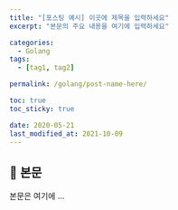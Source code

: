 ```yaml
---
title: "[포스팅 예시] 이곳에 제목을 입력하세요"
excerpt: "본문의 주요 내용을 여기에 입력하세요"

categories:
  - Golang
tags:
  - [tag1, tag2]

permalink: /golang/post-name-here/

toc: true
toc_sticky: true

date: 2020-05-21
last_modified_at: 2021-10-09
---
```


## 🦥 본문

본문은 여기에 ...
<script src="https://utteranc.es/client.js"
        repo="simuiji/comment"
        issue-term="pathname"
        theme="github-light"
        crossorigin="anonymous"
        async>
</script>
